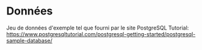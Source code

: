 Données
=

Jeu de données d'exemple tel que fourni par le site PostgreSQL Tutorial:
https://www.postgresqltutorial.com/postgresql-getting-started/postgresql-sample-database/